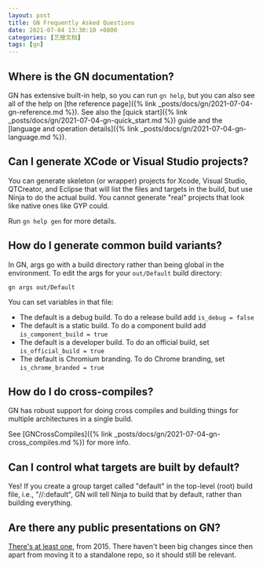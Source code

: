 ```yaml
---
layout: post
title: GN Frequently Asked Questions
date: 2021-07-04 13:30:10 +0800
categories: [艺搜文档]
tags: [gn]
---
```



## Where is the GN documentation?

GN has extensive built-in help, so you can run `gn help`, but you can
also see all of the help on [the reference page]({% link _posts/docs/gn/2021-07-04-gn-reference.md %}). See
also the [quick start]({% link _posts/docs/gn/2021-07-04-gn-quick_start.md %}) guide and the [language and
operation details]({% link _posts/docs/gn/2021-07-04-gn-language.md %}).

## Can I generate XCode or Visual Studio projects?

You can generate skeleton (or wrapper) projects for Xcode, Visual Studio,
QTCreator, and Eclipse that will list the files and targets in the
build, but use Ninja to do the actual build. You cannot generate "real"
projects that look like native ones like GYP could.

Run `gn help gen` for more details.

## How do I generate common build variants?

In GN, args go with a build directory rather than being global in the
environment. To edit the args for your `out/Default` build directory:

```
gn args out/Default
```

You can set variables in that file:

  * The default is a debug build. To do a release build add
    `is_debug = false`
  * The default is a static build. To do a component build add
    `is_component_build = true`
  * The default is a developer build. To do an official build, set
    `is_official_build = true`
  * The default is Chromium branding. To do Chrome branding, set
    `is_chrome_branded = true`

## How do I do cross-compiles?

GN has robust support for doing cross compiles and building things for
multiple architectures in a single build.

See [GNCrossCompiles]({% link _posts/docs/gn/2021-07-04-gn-cross_compiles.md %}) for more info.

## Can I control what targets are built by default?

Yes! If you create a group target called "default" in the top-level (root)
build file, i.e., "//:default", GN will tell Ninja to build that by
default, rather than building everything.

## Are there any public presentations on GN?

[There's at least one](https://docs.google.com/presentation/d/15Zwb53JcncHfEwHpnG_PoIbbzQ3GQi_cpujYwbpcbZo/edit?usp=sharing), from 2015. There
haven't been big changes since then apart from moving it to a standalone
repo, so it should still be relevant.

